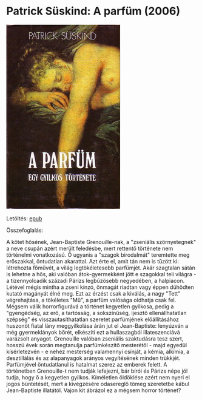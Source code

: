 # <a name="id_408">Patrick Süskind: A parfüm (2006)</a>
<img src="https://github.com/BercziSandor/calibre_lib/raw/main/Patrick%20Suskind/A%20parfum%20%28408%29/cover.jpg" alt="cover" width="300"/>

Letöltés: [epub](https://github.com/BercziSandor/calibre_lib/raw/main/Patrick%20Suskind/A%20parfum%20%28408%29/A%20parfum%20-%20Patrick%20Suskind.epub)

Összefoglalás:
<div>
<p>A kötet hősének, Jean-Baptiste Grenouille-nak, a "zseniális szörnyetegnek" a neve csupán azért merült feledésbe, mert rettentő története nem történelmi vonatkozású. Ő ugyanis a "szagok birodalmát" teremtette meg erőszakkal, öntudatlan akarattal. Azt érte el, amit tán nem is tűzött ki: létrehozta főművét, a világ legtökéletesebb parfümjét. Akár szagtalan sátán is lehetne a hős, aki valóban átok-gyermekként jött e szagokkal teli világra - a tizennyolcadik századi Párizs legbűzösebb negyedében, a halpiacon. Létével mégis mintha a zseni kínzó, önmagát riadtan vagy éppen dühödten kutató magányát élné meg. Ezt az érzést csak a kiválás, a nagy "Tett" végrehajtása, a tökéletes "Mű", a parfüm valósága oldhatja csak fel. Mégsem válik horrorfigurává a történet kegyetlen gyilkosa, pedig a "gyengédség, az erő, a tartósság, a sokszínűség, ijesztő ellenállhatatlan szépség" és visszautasíthatatlan szeretet parfümjének előállításához huszonöt fiatal lány meggyilkolása árán jut el Jean-Baptiste: lenyúzván a még gyermeklányok bőrét, elkészíti ezt a hullaszagból illateszenciává varázsolt anyagot. Grenouille valóban zseniális szaktudásra tesz szert, hosszú évek során megtanulja parfümkészítő mesterétől - majd egyedül kísérletezvén - e nehéz mesterség valamennyi csínját, a kémia, alkímia, a desztillálás és az alapanyagok arányos vegyítésének minden trükkjét. Parfümjével öntudatlanul is hatalmat szerez az emberek felett. A történetben Grenouille-t nem tudják lefejezni, bár bírói és Párizs népe jól tudja, hogy ő a kegyetlen gyilkos. Kíméletlen öldöklése azért nem nyeri el jogos büntetését, mert a kivégzésére odasereglő tömeg szeretetbe kábul Jean-Baptiste illatától. Vajon kit ábrázol ez a mégsem horror történet?</p></div>

